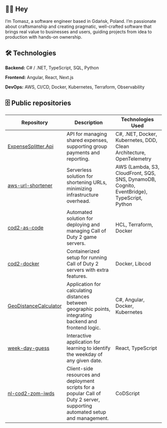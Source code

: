 ## **👋🏻 Hey**

I’m Tomasz, a software engineer based in Gdańsk, Poland. I’m passionate about craftsmanship and creating pragmatic, well-crafted software that brings real value to businesses and users, guiding projects from idea to production with hands-on ownership.

## 🛠️ Technologies

**Backend:** C# / .NET, TypeScript, SQL, Python

**Frontend:** Angular, React, Next.js 

**DevOps:** AWS, CI/CD, Docker, Kubernetes, Terraform, Observability

## 🗄️ Public repositories

| Repository | Description | Technologies Used |
| --- | --- | --- |
| [ExpenseSplitter.Api](https://github.com/rutkowski-tomasz/ExpenseSplitter.Api) | API for managing shared expenses, supporting group payments and reporting. | C#, .NET, Docker, Kubernetes, DDD, Clean Architecture, OpenTelemetry |
| [aws-url-shortener](https://github.com/rutkowski-tomasz/aws-url-shortener) | Serverless solution for shortening URLs, minimizing infrastructure overhead. | AWS (Lambda, S3, CloudFront, SQS, SNS, DynamoDB, Cognito, EventBridge), TypeScript, Python |
| [cod2-as-code](https://github.com/rutkowski-tomasz/cod2-as-code) | Automated solution for deploying and managing Call of Duty 2 game servers. | HCL, Terraform, Docker |
| [cod2-docker](https://github.com/rutkowski-tomasz/cod2-docker) | Containerized setup for running Call of Duty 2 servers with extra features. | Docker, Libcod |
| [GeoDistanceCalculator](https://github.com/rutkowski-tomasz/GeoDistanceCalculator) | Application for calculating distances between geographic points, integrating backend and frontend logic. | C#, Angular, Docker, Kubernetes |
| [week-day-guess](https://github.com/rutkowski-tomasz/week-day-guess) | Interactive application for learning to identify the weekday of any given date. | React, TypeScript |
| [nl-cod2-zom-iwds](https://github.com/nl-squad/nl-cod2-zom-iwds) | Client-side resources and deployment scripts for a popular Call of Duty 2 server, supporting automated setup and management. | CoDScript |
